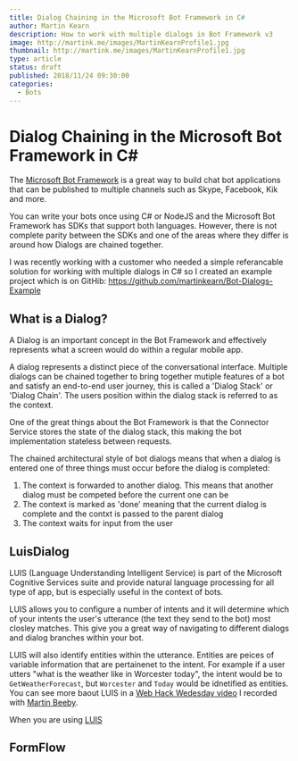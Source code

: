 ```yaml
---
title: Dialog Chaining in the Microsoft Bot Framework in C#
author: Martin Kearn
description: How to work with multiple dialogs in Bot Framework v3
image: http://martink.me/images/MartinKearnProfile1.jpg
thumbnail: http://martink.me/images/MartinKearnProfile1.jpg
type: article
status: draft
published: 2018/11/24 09:30:00
categories: 
  - Bots
---
```


# Dialog Chaining in the Microsoft Bot Framework in C#
The [Microsoft Bot Framework](https://dev.botframework.com/) is a great way to build chat bot applications that can be published to multiple channels such as Skype, Facebook, Kik and more.

You can write your bots once using C# or NodeJS and the Microsoft Bot Framework has SDKs that support both languages. However, there is not complete parity between the SDKs and one of the areas where they differ is around how Dialogs are chained together.

I was recently working with a customer who needed a simple referancable solution for working with multiple dialogs in C# so I created an example project which is on GitHib: https://github.com/martinkearn/Bot-Dialogs-Example

## What is a Dialog?
A Dialog is an important concept in the Bot Framework and effectively represents what a screen would do within a regular mobile app. 

A dialog represents a distinct piece of the conversational interface. Multiple dialogs can be chained together to bring together mutiple features of a bot and satisfy an end-to-end user journey, this is called a 'Dialog Stack' or 'Dialog Chain'. The users position within the dialog stack is referred to as the context.

One of the great things about the Bot Framework is that the Connector Service stores the state of the dialog stack, this making the bot implementation stateless between requests.

The chained architectural style of bot dialogs means that when a dialog is entered one of three things must occur before the dialog is completed:
1. The context is forwarded to another dialog. This means that another dialog must be competed before the current one can be
2. The context is marked as 'done' meaning that the current dialog is complete and the contxt is passed to the parent dialog
3. The context waits for input from the user

## LuisDialog
LUIS (Language Understanding Intelligent Service) is part of the Microsoft Cognitive Services suite and provide natural language processing for all type of app, but is especially useful in the context of bots.

LUIS allows you to configure a number of intents and it will determine which of your intents the user's utterance (the text they send to the bot) most closley matches. This give you a great way of navigating to different dialogs and dialog branches within your bot.

LUIS will also identify entities within the utterance. Entities are peices of variable information that are pertainenet to the intent. For example if a user utters "what is the weather like in Worcester today", the intent would be to `GetWeatherForecast`, but `Worcester` and `Today` would be idnetified as entities. You can see more baout LUIS in a [Web Hack Wedesday video](https://channel9.msdn.com/Shows/Web-Hack-Wednesday/LUIS-and-HowHappycouk-mashup) I recorded with [Martin Beeby](http://thebeebs.co.uk/).

When you are using [LUIS](https://www.microsoft.com/cognitive-services/en-us/language-understanding-intelligent-service-luis)

## FormFlow

